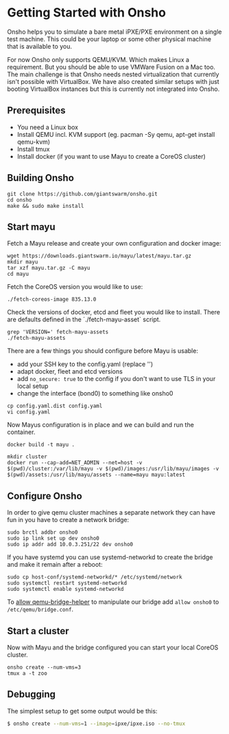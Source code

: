 # Getting Started with Onsho

Onsho helps you to simulate a bare metal iPXE/PXE environment on a single test machine. This could be your laptop or some other physical machine that is available to you.

For now Onsho only supports QEMU/KVM. Which makes Linux a requirement. But you should be able to use VMWare Fusion on a Mac too. The main challenge is that Onsho needs nested virtualization that currently isn't possible with VirtualBox. We have also created similar setups with just booting VirtualBox instances but this is currently not integrated into Onsho.

## Prerequisites

 * You need a Linux box
 * Install QEMU incl. KVM support (eg. pacman -Sy qemu, apt-get install qemu-kvm)
 * Install tmux
 * Install docker (if you want to use Mayu to create a CoreOS cluster)

## Building Onsho

```
git clone https://github.com/giantswarm/onsho.git
cd onsho
make && sudo make install
```

## Start mayu

Fetch a Mayu release and create your own configuration and docker image:

```
wget https://downloads.giantswarm.io/mayu/latest/mayu.tar.gz
mkdir mayu
tar xzf mayu.tar.gz -C mayu
cd mayu
```

Fetch the CoreOS version you would like to use:

```
./fetch-coreos-image 835.13.0
```

Check the versions of docker, etcd and fleet you would like to install. There are defaults defined in the ´./fetch-mayu-asset` script.

```
grep 'VERSION=' fetch-mayu-assets
./fetch-mayu-assets
```

There are a few things you should configure before Mayu is usable:

 * add your SSH key to the config.yaml (replace '<your public key>')
 * adapt docker, fleet and etcd versions
 * add `no_secure: true` to the config if you don't want to use TLS in your local setup
 * change the interface (bond0) to something like onsho0

```
cp config.yaml.dist config.yaml
vi config.yaml
```

Now Mayus configuration is in place and we can build and run the container.

```
docker build -t mayu .

mkdir cluster
docker run --cap-add=NET_ADMIN --net=host -v $(pwd)/cluster:/var/lib/mayu -v $(pwd)/images:/usr/lib/mayu/images -v $(pwd)/assets:/usr/lib/mayu/assets --name=mayu mayu:latest
```

## Configure Onsho

In order to give qemu cluster machines a separate network they can have fun in you have to create a network bridge:

```
sudo brctl addbr onsho0
sudo ip link set up dev onsho0
sudo ip addr add 10.0.3.251/22 dev onsho0
```

If you have systemd you can use systemd-networkd to create the bridge and make it remain after a reboot:

```
sudo cp host-conf/systemd-networkd/* /etc/systemd/network
sudo systemctl restart systemd-networkd
sudo systemctl enable systemd-networkd
```

To [allow qemu-bridge-helper](http://wiki.qemu.org/Features-Done/HelperNetworking#Setup) to manipulate our bridge add `allow onsho0` to `/etc/qemu/bridge.conf`.

## Start a cluster

Now with Mayu and the bridge configured you can start your local CoreOS cluster.

```
onsho create --num-vms=3
tmux a -t zoo
```

## Debugging

The simplest setup to get some output would be this:
```bash
$ onsho create --num-vms=1 --image=ipxe/ipxe.iso --no-tmux
```
